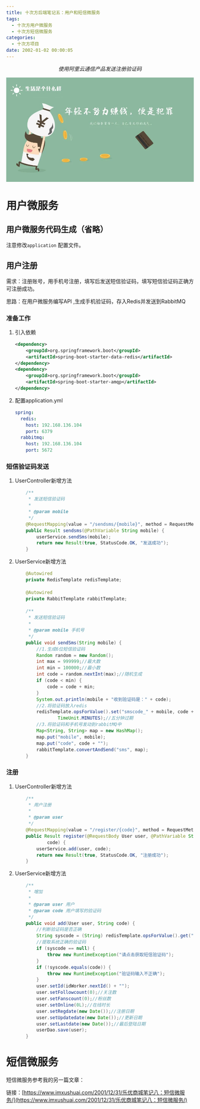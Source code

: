 ```yaml
---
title: 十次方后端笔记五：用户和短信微服务
tags:
  - 十次方用户微服务
  - 十次方短信微服务
categories:
  - 十次方项目
date: 2002-01-02 00:00:05
---
```


<center><i>使用阿里云通信产品发送注册验证码</i></center>

![](https://raw.githubusercontent.com/imxushuai/ForPicGo/master/tensquare.jpg)

<!-- more -->

# 用户微服务

## 用户微服务代码生成（省略）

注意修改`application` 配置文件。

## 用户注册

需求：注册账号，用手机号注册，填写后发送短信验证码，填写短信验证码正确方可注册成功。 

思路：在用户微服务编写API ,生成手机验证码，存入Redis并发送到RabbitMQ

### 准备工作

1. 引入依赖

   ```xml
   <dependency>
       <groupId>org.springframework.boot</groupId>
       <artifactId>spring-boot-starter-data-redis</artifactId>
   </dependency>
   <dependency>
       <groupId>org.springframework.boot</groupId>
       <artifactId>spring-boot-starter-amqp</artifactId>
   </dependency>
   ```

2. 配置application.yml

   ```yaml
   spring: 
     redis:
       host: 192.168.136.104
       port: 6379
     rabbitmq:
       host: 192.168.136.104
       port: 5672
   ```

### 短信验证码发送

1. UserController新增方法

   ```java
       /**
        * 发送短信验证码
        *
        * @param mobile
        */
       @RequestMapping(value = "/sendsms/{mobile}", method = RequestMethod.POST)
       public Result sendsms(@PathVariable String mobile) {
           userService.sendSms(mobile);
           return new Result(true, StatusCode.OK, "发送成功");
       }
   ```

2. UserService新增方法

   ```java
       @Autowired
       private RedisTemplate redisTemplate;
   
       @Autowired
       private RabbitTemplate rabbitTemplate;
   
       /**
        * 发送短信验证码
        *
        * @param mobile 手机号
        */
       public void sendSms(String mobile) {
           //1.生成6位短信验证码
           Random random = new Random();
           int max = 999999;//最大数
           int min = 100000;//最小数
           int code = random.nextInt(max);//随机生成
           if (code < min) {
               code = code + min;
           }
           System.out.println(mobile + "收到验证码是：" + code);
           //2.将验证码放入redis
           redisTemplate.opsForValue().set("smscode_" + mobile, code + "", 5,
                   TimeUnit.MINUTES);//五分钟过期
           //3.将验证码和手机号发动到rabbitMQ中
           Map<String, String> map = new HashMap();
           map.put("mobile", mobile);
           map.put("code", code + "");
           rabbitTemplate.convertAndSend("sms", map);
       }
   ```

### 注册

1. UserController新增方法

   ```java
       /**
        * 用户注册
        *
        * @param user
        */
       @RequestMapping(value = "/register/{code}", method = RequestMethod.POST)
       public Result register(@RequestBody User user, @PathVariable String
               code) {
           userService.add(user, code);
           return new Result(true, StatusCode.OK, "注册成功");
       }
   ```

2. UserService新增方法

   ```java
       /**
        * 增加
        *
        * @param user 用户
        * @param code 用户填写的验证码
        */
       public void add(User user, String code) {
           //判断验证码是否正确
           String syscode = (String) redisTemplate.opsForValue().get("smscode_" + user.getMobile());
           //提取系统正确的验证码
           if (syscode == null) {
               throw new RuntimeException("请点击获取短信验证码");
           }
           if (!syscode.equals(code)) {
               throw new RuntimeException("验证码输入不正确");
           }
           user.setId(idWorker.nextId() + "");
           user.setFollowcount(0);//关注数
           user.setFanscount(0);//粉丝数
           user.setOnline(0L);//在线时长
           user.setRegdate(new Date());//注册日期
           user.setUpdatedate(new Date());//更新日期
           user.setLastdate(new Date());//最后登陆日期
           userDao.save(user);
       }
   ```

# 短信微服务

短信微服务参考我的另一篇文章：

链接：[https://www.imxushuai.com/2001/12/31/乐优商城笔记八：短信微服务/](https://www.imxushuai.com/2001/12/31/乐优商城笔记八：短信微服务/)

